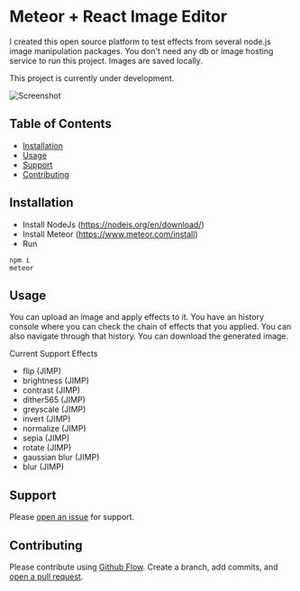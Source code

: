 # Meteor + React Image Editor

I created this open source platform to test effects from several node.js image manipulation packages.
You don't need any db or image hosting service to run this project. Images are saved locally.

This project is currently under development.

![Screenshot](https://i.imgur.com/VON9lFO.png)


## Table of Contents

- [Installation](#installation)
- [Usage](#usage)
- [Support](#support)
- [Contributing](#contributing)

## Installation

- Install NodeJs (https://nodejs.org/en/download/)
- Install Meteor (https://www.meteor.com/install)
- Run
```
npm i
meteor
```

## Usage

You can upload an image and apply effects to it.
You have an history console where you can check the chain of effects that you applied. You can also navigate through that history.
You can download the generated image.

Current Support Effects
- flip (JIMP)
- brightness (JIMP)
- contrast (JIMP)
- dither565 (JIMP)
- greyscale (JIMP)
- invert (JIMP)
- normalize (JIMP)
- sepia (JIMP)
- rotate  (JIMP)
- gaussian blur (JIMP)
- blur (JIMP)




## Support

Please [open an issue](https://github.com/MMrj9/meteor-react-image-editor/issues/new) for support.

## Contributing

Please contribute using [Github Flow](https://guides.github.com/introduction/flow/). Create a branch, add commits, and [open a pull request](https://github.com/MMrj9/meteor-react-image-editor/compare/).
